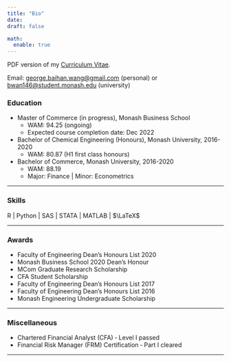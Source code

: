 ```yaml
---
title: "Bio"
date: 
draft: false

math:
  enable: true
---
```


PDF version of my <a href="CV-GeorgeBaihanWang.pdf" target="_blank" rel="noopener noreferrer">Curriculum Vitae</a>.

Email: george.baihan.wang@gmail.com (personal) or bwan146@student.monash.edu (university)


### Education
* Master of Commerce (in progress), Monash Business School
  - WAM: 94.25 (ongoing)
  - Expected course completion date: Dec 2022
* Bachelor of Chemical Engineering (Honours), Monash University, 2016-2020
  - WAM: 80.87 (H1 first class honours)
* Bachelor of Commerce, Monash University, 2016-2020
  - WAM: 88.19
  - Major: Finance | Minor: Econometrics 
  
--------------------
### Skills
R | Python | SAS | STATA | MATLAB | $\LaTeX$

-----------------
### Awards
* Faculty of Engineering Dean’s Honours List 2020
* Monash Business School 2020 Dean’s Honour
* MCom Graduate Research Scholarship
* CFA Student Scholarship
* Faculty of Engineering Dean’s Honours List 2017
* Faculty of Engineering Dean’s Honours List 2016
* Monash Engineering Undergraduate Scholarship


----------------
### Miscellaneous
* Chartered Financial Analyst (CFA) ‑ Level I passed
* Financial Risk Manager (FRM) Certification ‑ Part I cleared

----------------
